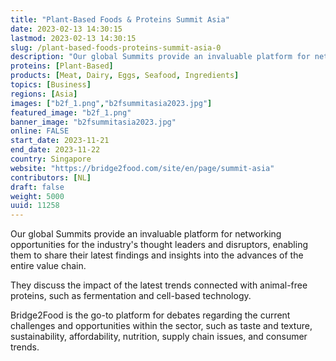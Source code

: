 ```yaml
---
title: "Plant-Based Foods & Proteins Summit Asia"
date: 2023-02-13 14:30:15
lastmod: 2023-02-13 14:30:15
slug: /plant-based-foods-proteins-summit-asia-0
description: "Our global Summits provide an invaluable platform for networking opportunities for the industry's thought leaders and disruptors, enabling them to share their latest findings and insights into the advances of the entire value chain.They discuss the impact of the latest trends connected with animal-free proteins, such as fermentation and cell-based technology."
proteins: [Plant-Based]
products: [Meat, Dairy, Eggs, Seafood, Ingredients]
topics: [Business]
regions: [Asia]
images: ["b2f_1.png","b2fsummitasia2023.jpg"]
featured_image: "b2f_1.png"
banner_image: "b2fsummitasia2023.jpg"
online: FALSE
start_date: 2023-11-21
end_date: 2023-11-22
country: Singapore
website: "https://bridge2food.com/site/en/page/summit-asia"
contributors: [NL]
draft: false
weight: 5000
uuid: 11258
---
```

<p>Our global Summits provide an invaluable platform for networking opportunities for the industry's thought leaders and disruptors, enabling them to share their latest findings and insights into the advances of the entire value chain.</p>
<p>They discuss the impact of the latest trends connected with animal-free proteins, such as fermentation and cell-based technology.</p>
<p>Bridge2Food is the go-to platform for debates regarding the current challenges and opportunities within the sector, such as taste and texture, sustainability, affordability, nutrition, supply chain issues, and consumer trends.</p>
